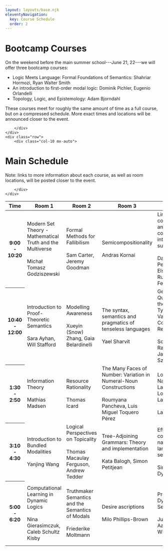 ```yaml
---
layout: layouts/base.njk
eleventyNavigation:
  key: Course Schedule 
  order: 2
---
```


<div class="container pt-3">
    <div class="row">
        <div class="col-10 mx-auto">

# Bootcamp Courses

On the weekend before the main summer school---June 21, 22---we will offer three bootcamp courses:

- Logic Meets Language: Formal Foundations of Semantics: Shahriar Hormozi, Ryan Walter Smith
- An introduction to first-order modal logic: Dominik Pichler, Eugenio Orlandelli
- Topology, Logic, and Epistemology: Adam Bjorndahl

These courses meet for roughly the same amount of time as a full course, but on a compressed schedule.  More exact times and locations will be announced closer to the event.

        </div>
    </div>
    <div class="row">
        <div class="col-10 mx-auto">
# Main Schedule

Note: links to more information about each course, as well as room locations, will be posted closer to the event.

        </div>
    </div>

<table class="table">
    <thead>
        <tr>
            <th scope="col">
                Time
            </th>
            <th scope="col">
                Room 1
            </th>
            <th scope="col">
                Room 2
            </th>
            <th scope="col">
                Room 3
            </th>
            <th scope="col">
                Room 4
            </th>
            <th scope="col">
                Room 5
            </th>
        </tr>
    </thead>
    <tbody>
        <tr>
            <th scope="row">
                9:00 - 10:20
            </th>
            <td>
                Modern Set Theory - Mathematical Truth and the Multiverse
                <br />
                <br />
                Micha&#322; Tomasz Godziszewski
            </td>
            <td>
                Formal Methods for Fallibilism
                <br />
                <br />
                Sam Carter, Jeremy Goodman
            </td>
            <td>
                Semicompositionality
                <br />
                <br />
                Andras Kornai
            </td>
            <td>
                Linguistic communication and social cognition: an interdisciplinary survey
                <br />
                <br />
                Daniel Harris, Peter van Elswyk, Paula Rubio-Fernandez
            </td>
            <td>
                Language Learning in Humans and Machines
                <br />
                <br />
                Masoud Jasbi
            </td>
            </tr>
            <tr>
                <th scope="row">
                    10:40 - 12:00
                </th>
                <td>
                    Introduction to Proof-Theoretic Semantics
                    <br />
                    <br />
                    Sara Ayhan, Will Stafford
                </td>
                <td>
                    Modelling Awareness
                    <br />
                    <br />
                    Xueyin (Snow) Zhang, Gaia Belardinelli
                </td>
                <td>
                    The syntax, semantics and pragmatics of tenseless languages
                    <br />
                    <br />
                    Yael Sharvit
                </td>
                <td>
                    Generalized Quantifiers in the Wild: Typological Variation and Cognitive Reality
                    <br />
                    <br />
                    Sonia Ramotowska, Jakub Szymanik
                </td>
                <td>
                    From Logic to Argumentation in AI
                    <br />
                    <br />
                    Liuwen Yu, Leon van der Torre
                </td>
            </tr>
            <tr>
                <th scope="row">
                    1:30 - 2:50
                </th>
                <td>
                    Information Theory
                    <br />
                    <br />
                    Mathias Madsen
                </td>
                <td>
                    Resource Rationality
                    <br />
                    <br />
                    Thomas Icard
                </td>
                <td>
                    The Many Faces of Number: Variation in Numeral-Noun Constructions
                    <br />
                    <br />
                    Roumyana Pancheva, Luis Miguel Toquero P&eacute;rez
                </td>
                <td>
                    Logic for Natural Language, Logic in Natural Language
                    <br />
                    <br />
                    Larry Moss
                </td>
                <td>
                    Computational Social Science on Linguistic Data using Modern NLP
                </td>
            </tr>
            <tr>
                <th scope="row">
                    3:10 - 4:30
                </th>
                <td>
                    Introduction to Bundled Modalities
                    <br />
                    <br />
                    Yanjing Wang
                </td>
                <td>
                    Logical Perspectives on Topicality
                    <br />
                    <br />
                    Thomas Macaulay Ferguson, Andrew Tedder
                </td>
                <td>
                    Tree-Adjoining Grammars: Theory and implementation
                    <br />
                    <br />
                    Kata Balogh, Simon Petitjean
                </td>
                <td>
                    Effectful composition in natural language semantics
                    <br />
                    <br />
                    Simon Charlow, Dylan Bumford
                </td>
                <td>
                    Current Formal Models of Counterfactuals and Causation
                    <br />
                    <br />
                    Tomasz Wysocki, Dean McHugh
                </td>
            </tr>
            <tr>
                <th scope="row">
                    5:00 - 6:20
                </th>
                <td>
                    Computational Learning in Dynamic Logics
                    <br />
                    <br />
                    Nina Gierasimczuk, Caleb Schultz Kisby
                </td>
                <td>
                    Truthmaker Semantics and the Semantics of Modals
                    <br />
                    <br />
                    Friederike Moltmann
                </td>
                <td>
                    Desire ascriptions
                    <br />
                    <br />
                    Milo Phillips-Brown
                </td>
                <td>
                    Probabilistic Dynamic Semantics
                    <br />
                    <br />
                    Julian Grove, Aaron Steven White
                </td>
                <td>
                    Formal and computational linguistic perspectives on legal interpretation
                    <br />
                    <br />
                    Brandon Waldon, Nathan Schneider
                </td>
            </tr>
        </tr>
    </tbody>
</table>

</div>